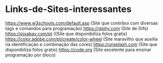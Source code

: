 # Links-de-Sites-interessantes
https://www.w3schools.com/default.asp (Site que contribui com diversas tags e comandos para programação)
https://giphy.com (Site de Gifs)
https://pixabay.com/pt ((Site que disponibiliza fotos gratis)
https://color.adobe.com/pt/create/color-wheel (Site maravilho que auxilia na identificação e combinação das cores)
https://unsplash.com (Site que disponibiliza fotos gratis)
https://code.org (Site excelente para ensinar programação por bloco)
